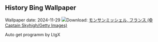 ## History Bing Wallpaper
Wallpaper date: 2024-11-29
![](https://www.bing.com/th?id=OHR.MtStMichel_JA-JP4975687728_UHD.jpg&w=1000)Download: [モンサンミッシェル, フランス (© Captain Skyhigh/Getty Images)](https://www.bing.com/th?id=OHR.MtStMichel_JA-JP4975687728_UHD.jpg)

Auto get programm by LtgX

